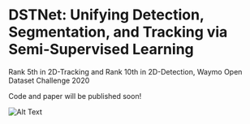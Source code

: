 # DSTNet: Unifying Detection, Segmentation, and Tracking via Semi-Supervised Learning
Rank 5th in 2D-Tracking and Rank 10th in 2D-Detection, Waymo Open Dataset Challenge 2020

Code and paper will be published soon!

![Alt Text](demo/demo.gif)

